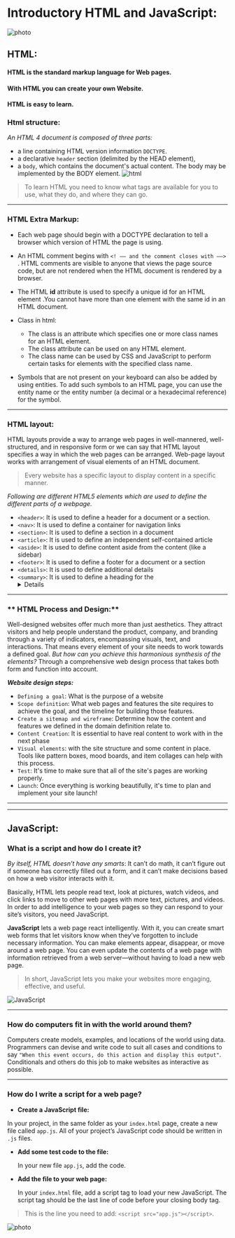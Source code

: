 #  Introductory HTML and JavaScript:
![photo](https://samsaj.com/wp-content/uploads/2020/10/g6.jpg)


## HTML:
#### HTML is the standard markup language for Web pages.
#### With HTML you can create your own Website.
#### HTML is easy to learn.

### **Html structure:**
*An HTML 4 document is composed of three parts:*
* a line containing HTML version information `DOCTYPE`.
* a declarative `header` section (delimited by the HEAD element),
* a `body`, which contains the document's actual content. The body may be implemented by the BODY element.
![html](https://i.pinimg.com/originals/c3/16/b8/c316b804abc25e9b1c509b1a96d5c9f6.jpg)

> To learn HTML you need to know what tags are available for you to use, what they do, and where they can go.

---

### **HTML Extra Markup:**
* Each web page should begin with a DOCTYPE declaration to tell a browser which version of HTML the page is using.
* An HTML comment begins with `<! –– and the comment closes with ––>` . HTML comments are visible to anyone that views the page source code, but are not rendered when the HTML document is rendered by a browser.
* The HTML **id** attribute is used to specify a unique id for an HTML element .You cannot have more than one element with the same id in an HTML document.
* Class in html:
  * The class is an attribute which specifies one or more class names for an HTML element.
  * The class attribute can be used on any HTML element.
  * The class name can be used by CSS and JavaScript to perform certain tasks for elements with the specified class name.

* Symbols that are not present on your keyboard can also be added by using entities. To add such symbols to an HTML page, you can use the entity name or the entity number (a decimal or a hexadecimal reference) for the symbol.

---

### **HTML layout:**

HTML layouts provide a way to arrange web pages in well-mannered, well-structured, and in responsive form or we can say that HTML layout specifies a way in which the web pages can be arranged. Web-page layout works with arrangement of visual elements of an HTML document.
> Every website has a specific layout to display content in a specific manner.

*Following are different HTML5 elements which are used to define the different parts of a webpage.*
* `<header>`: It is used to define a header for a document or a section.
* `<nav>`: It is used to define a container for navigation links
* `<section>`: It is used to define a section in a document
* `<article>`: It is used to define an independent self-contained article
* `<aside>`: It is used to define content aside from the content (like a sidebar)
* `<footer>`: It is used to define a footer for a document or a section
* `<details>`: It is used to define additional details
* `<summary>`: It is used to define a heading for the <details> element

---

### **  HTML Process and Design:**
Well-designed websites offer much more than just aesthetics. They attract visitors and help people understand the product, company, and branding through a variety of indicators, encompassing visuals, text, and interactions. That means every element of your site needs to work towards a defined goal.
*But how can you achieve this harmonious synthesis of the elements?* Through a comprehensive web design process that takes both form and function into account.

***Website design steps:***
* `Defining a goal`: What is the purpose of a website
* `Scope definition`: What web pages and features the site requires to achieve the goal, and the timeline for building those features.
* `Create a sitemap and wireframe`: Determine how the content and features we defined in the domain definition relate to.
* `Content Creation`: It is essential to have real content to work with in the next phase
* `Visual elements`: with the site structure and some content in place. Tools like pattern boxes, mood boards, and item collages can help with this process.
* `Test`: It's time to make sure that all of the site's pages are working properly.
* `Launch`: Once everything is working beautifully, it's time to plan and implement your site launch!

---

---

## JavaScript:

### **What is a script and how do I create it?**
*By itself, HTML doesn’t have any smarts*: It can’t do math, it can’t figure out if someone has correctly filled out a form, and it can’t make decisions based on how a web visitor interacts with it.

Basically, HTML lets people read text, look at pictures, watch videos, and click links to move to other web pages with more text, pictures, and videos. In order to add intelligence to your web pages so they can respond to your site’s visitors, you need JavaScript.

**JavaScript** lets a web page react intelligently. With it, you can create smart web forms that let visitors know when they’ve forgotten to include necessary information. You can make elements appear, disappear, or move around a web page. You can even update the contents of a web page with information retrieved from a web server—without having to load a new web page.
> In short, JavaScript lets you make your websites more engaging, effective, and useful.


![JavaScript](https://media-exp1.licdn.com/dms/image/C4E0BAQGukVLFB7W5_A/company-logo_200_200/0/1519890515177?e=2159024400&v=beta&t=RmqaBD9HvUweADCJgaw4NqHEwgAD6sbCCIjv1SnLZo8)


---

### **How do computers fit in with the world around them?**

Computers create models, examples, and locations of the world using data.
Programmers can devise and write code to suit all cases and conditions to say `"When this event occurs, do this action and display this output"`.
Conditionals and others do this job to make websites as interactive as possible.

---


### **How do I write a script for a web page?**

* **Create a JavaScript file:**

 In your project, in the same folder as your `index.html` page, create a new file called `app.js`. All of your project’s JavaScript code should be written in `.js` files.
* **Add some test code to the file:**

  In your new file `app.js`, add the code.

* **Add the file to your web page:**

  In your `index.html` file, add a script tag to load your new JavaScript. The script tag should be the last line of code before your closing body tag.
  
> This is the line you need to add:
`<script src="app.js"></script>`.



![photo](https://i.pinimg.com/originals/72/88/b5/7288b5c821d3c1064643c23de28653ee.jpg)